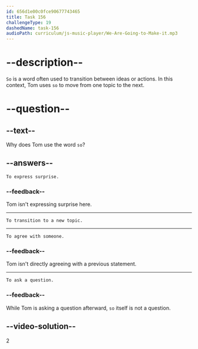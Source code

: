 ```yaml
---
id: 656d1e00c0fce90677743465
title: Task 156
challengeType: 19
dashedName: task-156
audioPath: curriculum/js-music-player/We-Are-Going-to-Make-it.mp3
---
```


<!--
AUDIO REFERENCE:
Tom: Good to know! So... let's eat?
-->

# --description--

`So` is a word often used to transition between ideas or actions. In this context, Tom uses `so` to move from one topic to the next.

# --question--

## --text--

Why does Tom use the word `so`?

## --answers--

`To express surprise.`

### --feedback--

Tom isn't expressing surprise here.

---

`To transition to a new topic.`

---

`To agree with someone.`

### --feedback--

Tom isn't directly agreeing with a previous statement.

---

`To ask a question.`

### --feedback--

While Tom is asking a question afterward, `so` itself is not a question.

## --video-solution--

2
